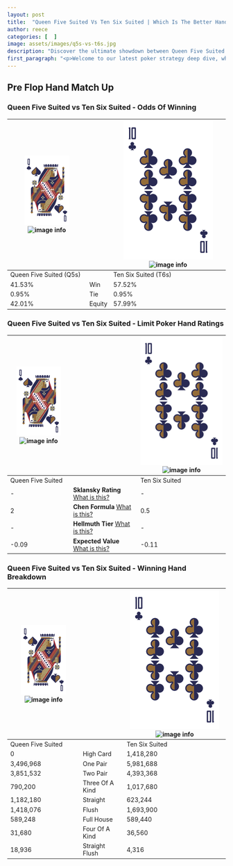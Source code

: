 ```yaml
---
layout: post
title:  "Queen Five Suited Vs Ten Six Suited | Which Is The Better Hand In Poker? A Complete Guide"
author: reece
categories: [  ]
image: assets/images/q5s-vs-t6s.jpg
description: "Discover the ultimate showdown between Queen Five Suited and Ten Six Suited in poker! Uncover the odds, strategies, and scenarios where one hand triumphs over the other. Get ready to up your poker game with this thrilling analysis."
first_paragraph: "<p>Welcome to our latest poker strategy deep dive, where we're pitting two distinct hands against each other in a high-stakes showdown: Queen Five Suited vs Ten Six Suited.</p><p>In the dynamic world of poker, every decision counts, and knowing which hand holds the upper hand is key to your success at the table.</p><p>In this article, we'll dissect these two hands, explore the scenarios where one dominates the other, and equip you with the knowledge to make strategic choices that can tip the odds in your favor.</p><p>Get ready to unravel the intriguing dynamics of these poker hands and elevate your game to new heights.</p>"
---
```




[comment]: # (sp0)

## Pre Flop Hand Match Up

<div class="table hand-ratings" markdown="1"> 



### Queen Five Suited vs Ten Six Suited - Odds Of Winning


    
| ![image info](assets/images/hand1/Q.png) ![image info](assets/images/hand1/5s.png) |  | ![image info](assets/images/hand2/T.png) ![image info](assets/images/hand2/6s.png) |
| -------- | -------- | -------- |
| Queen Five Suited (Q5s) |  | Ten Six Suited (T6s) |
| 41.53% | Win | 57.52% |
| 0.95% | Tie | 0.95% |
| 42.01% | Equity | 57.99% |




[comment]: # (sp1)



### Queen Five Suited vs Ten Six Suited - Limit Poker Hand Ratings


    
| ![image info](assets/images/hand1/Q.png) ![image info](assets/images/hand1/5s.png) |  | ![image info](assets/images/hand2/T.png) ![image info](assets/images/hand2/6s.png) |
| -------- | -------- | -------- |
| Queen Five Suited |  | Ten Six Suited |
| - | **Sklansky Rating** [What is this?](/sklansky-rating-explained) | - |
| 2 | **Chen Formula** [What is this?](/chen-formula-explained) | 0.5 |
| - | **Hellmuth Tier** [What is this?](/Hellmuth-tier-explained) | - |
| -0.09 | **Expected Value** [What is this?](/expected-value-explained) | -0.11 |




[comment]: # (sp2)



### Queen Five Suited vs Ten Six Suited - Winning Hand Breakdown


    
| ![image info](assets/images/hand1/Q.png) ![image info](assets/images/hand1/5s.png) |  | ![image info](assets/images/hand2/T.png) ![image info](assets/images/hand2/6s.png) |
| -------- | -------- | -------- |
| Queen Five Suited |  | Ten Six Suited |
| 0 | High Card | 1,418,280 |
| 3,496,968 | One Pair | 5,981,688 |
| 3,851,532 | Two Pair | 4,393,368 |
| 790,200 | Three Of A Kind | 1,017,680 |
| 1,182,180 | Straight | 623,244 |
| 1,418,076 | Flush | 1,693,900 |
| 589,248 | Full House | 589,440 |
| 31,680 | Four Of A Kind | 36,560 |
| 18,936 | Straight Flush | 4,316 |




[comment]: # (sp3)



</div>

[comment]: # (sp4)



[comment]: # (sp5)

